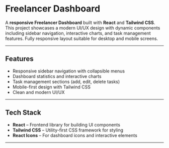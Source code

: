 # Freelancer Dashboard

A **responsive Freelancer Dashboard** built with **React** and **Tailwind CSS**. This project showcases a modern UI/UX design with dynamic components including sidebar navigation, interactive charts, and task management features. Fully responsive layout suitable for desktop and mobile screens.

---

## Features

- Responsive sidebar navigation with collapsible menus  
- Dashboard statistics and interactive charts  
- Task management sections (add, edit, delete tasks)  
- Mobile-first design with Tailwind CSS  
- Clean and modern UI/UX  

---

## Tech Stack

- **React** – Frontend library for building UI components  
- **Tailwind CSS** – Utility-first CSS framework for styling  
- **React Icons** – For dashboard icons and interactive elements  

---

